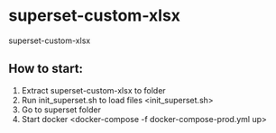 # superset-custom-xlsx
superset-custom-xlsx

## How to start:
1. Extract superset-custom-xlsx to folder
2. Run init_superset.sh to load files
<init_superset.sh>
3. Go to superset folder
4. Start docker
<docker-compose -f docker-compose-prod.yml up>
